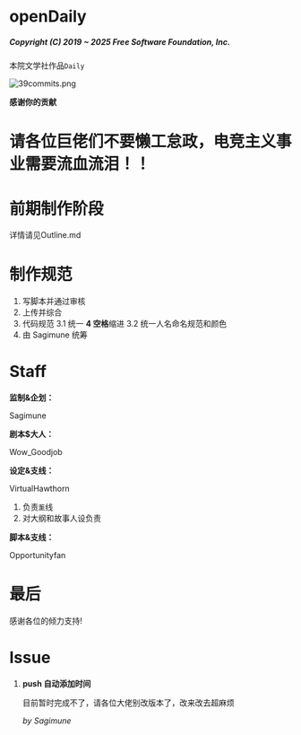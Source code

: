 # openDaily

##### Copyright (C) 2019 ~ 2025 Free Software Foundation, Inc.

本院文学社作品`Daily`

![39commits.png](https://img.imjad.cn/images/2019/05/10/39commits.png)

**感谢你的贡献**

# 请各位巨佬们不要懒工怠政，电竞主义事业需要流血流泪！！

# 前期制作阶段

详情请见Outline.md

# 制作规范

1. 写脚本并通过审核
2. 上传并综合
3. 代码规范
3.1 统一 **4 空格**缩进
3.2 统一人名命名规范和颜色
4. 由 Sagimune 统筹

# Staff

**监制&企划：**

Sagimune

**剧本$大人：**

Wow_Goodjob

**设定&支线：**

VirtualHawthorn

1. 负责`薰`线
2. 对大纲和故事人设负责

**脚本&支线：**

Opportunityfan

# 最后

感谢各位的倾力支持!

# Issue

1. **push 自动添加时间**

   目前暂时完成不了，请各位大佬别改版本了，改来改去超麻烦

   *by Sagimune*
